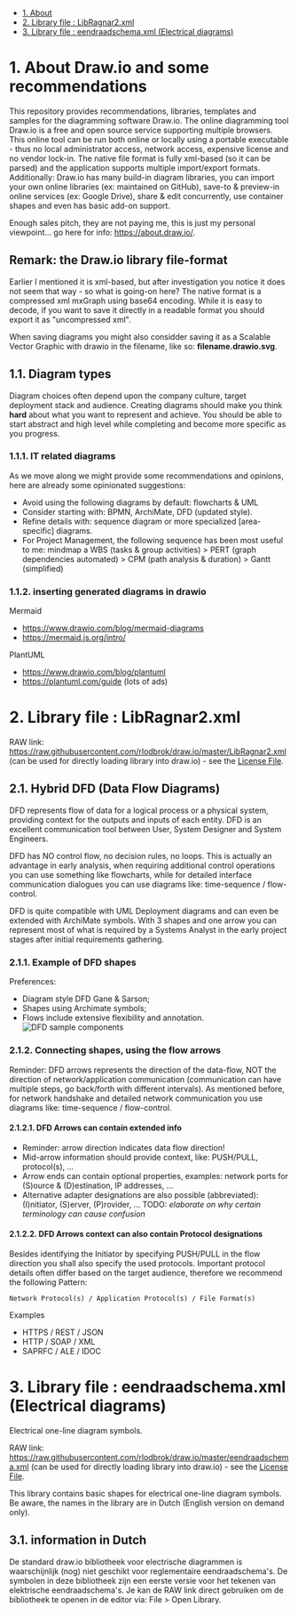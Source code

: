 <!-- TOC -->
- [1. About](#1-about)
- [2. Library file : LibRagnar2.xml](#2-library-file--libragnar2xml)
- [3. Library file : eendraadschema.xml (Electrical diagrams)](#3-library-file--eendraadschemaxml-electrical-diagrams)
<!-- /TOC -->

<a id="markdown-1-about" name="1-about"></a>

# 1. About Draw.io and some recommendations

This repository provides recommendations, libraries, templates and samples for the diagramming software Draw.io. The online diagramming tool Draw.io is a free and open source service supporting multiple browsers. This online tool can be run both online or locally using a portable executable - thus no local administrator access, network access, expensive license and no vendor lock-in. The native file format is fully xml-based (so it can be parsed) and the application supports multiple import/export formats. Additionally: Draw.io has many build-in diagram libraries, you can import your own online libraries (ex: maintained on GitHub), save-to & preview-in online services (ex: Google Drive), share & edit concurrently, use container shapes and even has basic add-on support.

Enough sales pitch, they are not paying me, this is just my personal viewpoint... go here for info: https://about.draw.io/.

## Remark: the Draw.io library file-format

Earlier I mentioned it is xml-based, but after investigation you notice it does not seem that way - so what is going-on here? The native format is a compressed xml mxGraph using base64 encoding. While it is easy to decode, if you want to save it directly in a readable format you should export it as "uncompressed xml".

When saving diagrams you might also considder saving it as a Scalable Vector Graphic with drawio in the filename, like so: **filename.drawio.svg**.

## 1.1. Diagram types

Diagram choices often depend upon the company culture, target deployment stack and audience. Creating diagrams should make you think **hard** about what you want to represent and achieve. You should be able to start abstract and high level while completing and become more specific as you progress. 

### 1.1.1. IT related diagrams

As we move along we might provide some recommendations and opinions, here are already some opinionated suggestions:
* Avoid using the following diagrams by default: flowcharts & UML
* Consider starting with: BPMN, ArchiMate, DFD (updated style). 
* Refine details with: sequence diagram or more specialized [area-specific] diagrams.
* For Project Management, the following sequence has been most useful to me: mindmap a WBS (tasks & group activities) > PERT (graph dependencies automated) > CPM (path analysis & duration) > Gantt (simplified)

### 1.1.2. inserting generated diagrams in drawio

Mermaid
* https://www.drawio.com/blog/mermaid-diagrams
* https://mermaid.js.org/intro/

PlantUML
* https://www.drawio.com/blog/plantuml
* https://plantuml.com/guide (lots of ads)

<a id="markdown-2-library-file--libragnar2xml" name="2-library-file--libragnar2xml"></a>

# 2. Library file : LibRagnar2.xml

RAW link: https://raw.githubusercontent.com/rlodbrok/draw.io/master/LibRagnar2.xml (can be used for directly loading library into draw.io) - see the [License File](./LICENSE.md).

## 2.1. Hybrid DFD (Data Flow Diagrams)

DFD represents flow of data for a logical process or a physical system, providing context for the outputs and inputs of each entity. DFD is an excellent communication tool between User, System Designer and System Engineers.

DFD has NO control flow, no decision rules, no loops. This is actually an advantage in early analysis, when requiring additional control operations you can use something like flowcharts, while for detailed interface communication dialogues you can use diagrams like: time-sequence / flow-control.

DFD is quite compatible with UML Deployment diagrams and can even be extended with ArchiMate symbols. With 3 shapes and one arrow you can represent most of what is required by a Systems Analyst in the early project stages after initial requirements gathering.

### 2.1.1. Example of DFD shapes

Preferences:
* Diagram style DFD Gane & Sarson;
* Shapes using Archimate symbols;
* Flows include extensive flexibility and annotation.
![DFD sample components](https://github.com/rlodbrok/draw.io/raw/master/DFD%20sample.png)

### 2.1.2. Connecting shapes, using the flow arrows

Reminder: DFD arrows represents the direction of the data-flow, NOT the direction of network/application communication (communication can have multiple steps, go back/forth with different intervals). As mentioned before, for network handshake and detailed network communication you use diagrams like: time-sequence / flow-control.

#### 2.1.2.1. DFD Arrows can contain extended info

* Reminder: arrow direction indicates data flow direction!
* Mid-arrow information should provide context, like: PUSH/PULL, protocol(s), ...
* Arrow ends can contain optional properties, examples: network ports for (S)ource & (D)estination, IP addresses, ...
* Alternative adapter designations are also possible (abbreviated): (I)nitiator, (S)erver, (P)rovider, ...
TODO: *elaborate on why certain terminology can cause confusion*

#### 2.1.2.2. DFD Arrows context can also contain Protocol designations

Besides identifying the Initiator by specifying PUSH/PULL in the flow direction you shall also specify the used protocols. Important protocol details often differ based on the target audience, therefore we recommend the following Pattern: 

```
Network Protocol(s) / Application Protocol(s) / File Format(s)
```

Examples
* HTTPS / REST / JSON
* HTTP / SOAP / XML
* SAPRFC / ALE / IDOC

<a id="markdown-3-library-file--eendraadschemaxml-electrical-diagrams" name="3-library-file--eendraadschemaxml-electrical-diagrams"></a>

# 3. Library file : eendraadschema.xml (Electrical diagrams)

Electrical one-line diagram symbols. 

RAW link: https://raw.githubusercontent.com/rlodbrok/draw.io/master/eendraadschema.xml (can be used for directly loading library into draw.io) - see the [License File](./LICENSE.md).

This library contains basic shapes for electrical one-line diagram symbols. Be aware, the names in the library are in Dutch (English version on demand only).

## 3.1. information in Dutch

De standard draw.io bibliotheek voor electrische diagrammen is waarschijnlijk (nog) niet geschikt voor reglementaire eendraadschema's. De symbolen in deze bibliotheek zijn een eerste versie voor het tekenen van elektrische eendraadschema's. Je kan de RAW link direct gebruiken om de bibliotheek te openen in de editor via: File > Open Library.
